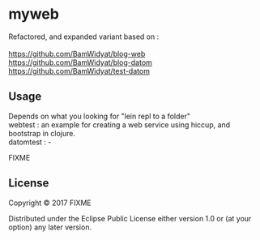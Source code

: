 # myweb

Refactored, and expanded variant based on :<br><br>
https://github.com/BamWidyat/blog-web <br>
https://github.com/BamWidyat/blog-datom <br>
https://github.com/BamWidyat/test-datom

## Usage

Depends on what you looking for "lein repl to a folder" <br>
webtest : an example for creating a web service using hiccup, and bootstrap in clojure. <br>
datomtest : -

FIXME

## License

Copyright © 2017 FIXME

Distributed under the Eclipse Public License either version 1.0 or (at
your option) any later version.
